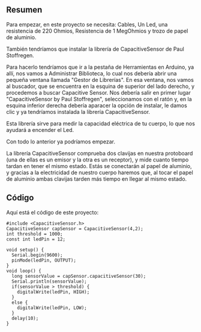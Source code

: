 ## Resumen

Para empezar, en este proyecto se necesita: Cables, Un Led, una resistencia de 220 Ohmios, Resistencia de 1 MegOhmios y trozo de papel de aluminio.

También tendríamos que instalar la librería de CapacitiveSensor de Paul Stoffregen. 

Para hacerlo tendríamos que ir a la pestaña de Herramientas en Arduino, ya allí, nos vamos a Administrar Biblioteca, lo cual nos debería abrir una pequeña ventana llamada "Gestor de Librerías". En esa ventana, nos vamos al buscador, que se encuentra en la esquina de superior del lado derecho, y procedemos a buscar Capacitive Sensor. Nos debería salir en primer lugar "CapacitiveSensor by Paul Stoffregen", seleccionamos con el ratón y, en la esquina inferior derecha debería aparacer la opción de instalar, le damos clic y ya tendríamos instalada la librería CapacitiveSensor.

Esta librería sirve para medir la capacidad eléctrica de tu cuerpo, lo que nos ayudará a encender el Led.

Con todo lo anterior ya podríamos empezar.

La librería CapacitiveSensor comprueba dos clavijas en nuestra protoboard (una de ellas es un emisor y la otra es un receptor), y mide cuanto tiempo tardan en tener el mismo estado. Estás se conectarán al papel de aluminio, y gracias a la electricidad de nuestro cuerpo haremos que, al tocar el papel de aluminio ambas clavijas tarden más tiempo en llegar al mismo estado.


## Código

Aquí está el código de este proyecto:

```
#include <CapacitiveSensor.h>
CapacitiveSensor capSensor = CapacitiveSensor(4,2);
int threshold = 1000;
const int ledPin = 12;

void setup() {
  Serial.begin(9600);
  pinMode(ledPin, OUTPUT);
}
void loop() {
  long sensorValue = capSensor.capacitiveSensor(30);
  Serial.println(sensorValue);
  if(sensorValue > threshold) {
    digitalWrite(ledPin, HIGH);
  }
  else {
    digitalWrite(ledPin, LOW);
  }
  delay(10);
}

```
